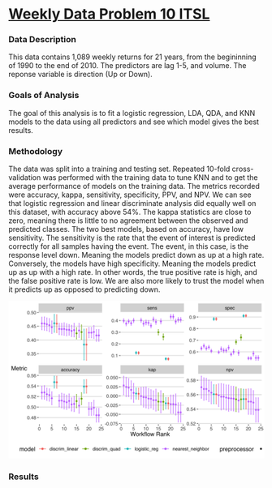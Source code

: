 # [Weekly Data Problem 10 ITSL](https://github.com/ModelBehavior/tecator/blob/main/teactor.Rmd)
### Data Description
This data contains 1,089 weekly returns for 21 years, from the begininning of 1990 to the end of 2010. The predictors are lag 1-5, and volume. The reponse variable is direction (Up or Down).

### Goals of Analysis
The goal of this analysis is to fit a logistic regression, LDA, QDA, and KNN models to the data using all predictors and see which model gives the best results.

### Methodology
The data was split into a training and testing set. Repeated 10-fold cross-validation was performed with the training data to tune KNN and to get the average performance of models on the training data. The metrics recorded were accuracy, kappa, sensitivity, specificity, PPV, and NPV. We can see that logistic regression and linear discriminate analysis did equally well on this dataset, with accuracy above 54%. The kappa statistics are close to zero, meaning there is little to no agreement between the observed and predicted classes. The two best models, based on accuracy, have low sensitivity. The sensitivity is the rate that the event of interest is predicted correctly for all samples having the event. The event, in this case, is the response level down. Meaning the models predict down as up at a high rate. Conversely, the models have high specificity. Meaning the models predict up as up with a high rate. In other words, the true positive rate is high, and the false positive rate is low. We are also more likely to trust the model when it predicts up as opposed to predicting down.

![](https://github.com/ModelBehavior/Weekly/blob/main/weekly_image)

### Results 
